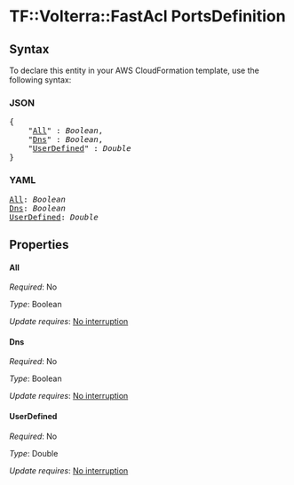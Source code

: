 # TF::Volterra::FastAcl PortsDefinition

## Syntax

To declare this entity in your AWS CloudFormation template, use the following syntax:

### JSON

<pre>
{
    "<a href="#all" title="All">All</a>" : <i>Boolean</i>,
    "<a href="#dns" title="Dns">Dns</a>" : <i>Boolean</i>,
    "<a href="#userdefined" title="UserDefined">UserDefined</a>" : <i>Double</i>
}
</pre>

### YAML

<pre>
<a href="#all" title="All">All</a>: <i>Boolean</i>
<a href="#dns" title="Dns">Dns</a>: <i>Boolean</i>
<a href="#userdefined" title="UserDefined">UserDefined</a>: <i>Double</i>
</pre>

## Properties

#### All

_Required_: No

_Type_: Boolean

_Update requires_: [No interruption](https://docs.aws.amazon.com/AWSCloudFormation/latest/UserGuide/using-cfn-updating-stacks-update-behaviors.html#update-no-interrupt)

#### Dns

_Required_: No

_Type_: Boolean

_Update requires_: [No interruption](https://docs.aws.amazon.com/AWSCloudFormation/latest/UserGuide/using-cfn-updating-stacks-update-behaviors.html#update-no-interrupt)

#### UserDefined

_Required_: No

_Type_: Double

_Update requires_: [No interruption](https://docs.aws.amazon.com/AWSCloudFormation/latest/UserGuide/using-cfn-updating-stacks-update-behaviors.html#update-no-interrupt)

